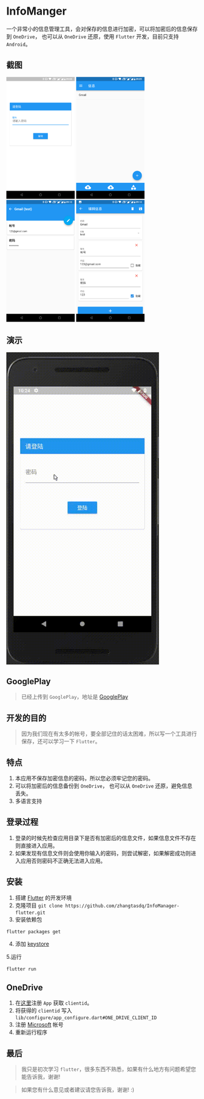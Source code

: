 InfoManger
===

一个非常小的信息管理工具，会对保存的信息进行加密，可以将加密后的信息保存到 `OneDrive`，
也可以从 `OneDrive` 还原，使用 `Flutter` 开发，目前只支持 `Android`。

截图
---
<img src="./screenshot/login.png" width="180" />
<img src="./screenshot/list.png" width="180" />
<img src="./screenshot/detail.png" width="180" />
<img src="./screenshot/edit.png" width="180" />


演示
---
![InfoManager](./screenshot/infomanager.gif)

GooglePlay
---
> 已经上传到 `GooglePlay`，地址是 [GooglePlay](https://play.google.com/store/apps/details?id=cqmyg.asdq.infomanager)

开发的目的
---

> 因为我们现在有太多的帐号，要全部记住的话太困难，所以写一个工具进行保存，还可以学习一下 `Flutter`。

特点
---

1. 本应用不保存加密信息的密码，所以您必须牢记您的密码。
2. 可以将加密后的信息备份到 `OneDrive`， 也可以从 `OneDrive` 还原，避免信息丢失。
3. 多语言支持

登录过程
---

1. 登录的时候先检查应用目录下是否有加密后的信息文件，如果信息文件不存在则直接进入应用。
2. 如果发现有信息文件则会使用你输入的密码，则尝试解密，如果解密成功则进入应用否则密码不正确无法进入应用。

安装
---

1. 搭建 [Flutter](https://flutter.io/get-started/install/) 的开发环境
2. 克隆项目 `git clone https://github.com/zhangtasdq/InfoManager-flutter.git`
3. 安装依赖包

```shell
flutter packages get

```
4. 添加 [keystore](https://flutter.io/android-release/#create-a-keystore)

5.运行

```
flutter run
```

OneDrive
---

1. 在[这里](https://dev.onedrive.com/app-registration.htm#register-your-app-for-onedrive)注册 `App` 获取 `clientid`。
2. 将获得的 `clientid` 写入 `lib/configure/app_configure.dart#ONE_DRIVE_CLIENT_ID`
3. 注册 [Microsoft](https://account.microsoft.com) 帐号
4. 重新运行程序

最后
---
>我只是初次学习 `flutter`，很多东西不熟悉，如果有什么地方有问题希望您能告诉我，谢谢!

>如果您有什么意见或者建议请您告诉我，谢谢! :)